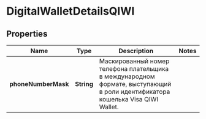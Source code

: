 # DigitalWalletDetailsQIWI

## Properties
Name | Type | Description | Notes
------------ | ------------- | ------------- | -------------
**phoneNumberMask** | **String** | Маскированный номер телефона плательщика в международном формате, выступающий в роли идентификатора кошелька Visa QIWI Wallet.  | 
